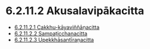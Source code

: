 # 6.2.11.2 Akusalavipākacitta

* [6.2.11.2.1 Cakkhu-kāyaviññāṇacitta](6.2.11.2/6.2.11.2.1.md)
* [6.2.11.2.2 Sampaṭicchanacitta](6.2.11.2/6.2.11.2.2.md)
* [6.2.11.2.3 Upekkhāsantīraṇacitta](6.2.11.2/6.2.11.2.3.md)
